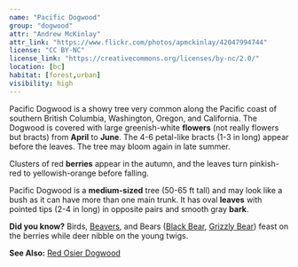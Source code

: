 ```yaml
---
name: "Pacific Dogwood"
group: "dogwood"
attr: "Andrew McKinlay"
attr_link: "https://www.flickr.com/photos/apmckinlay/42047994744"
license: "CC BY-NC"
license_link: "https://creativecommons.org/licenses/by-nc/2.0/"
location: [bc]
habitat: [forest,urban]
visibility: high
---
```

Pacific Dogwood is a showy tree very common along the Pacific coast of southern British Columbia, Washington, Oregon, and California. The Dogwood is covered with large greenish-white **flowers** (not really flowers but bracts) from **April** to **June**. The 4-6 petal-like bracts (1-3 in long) appear before the leaves. The tree may bloom again in late summer.

Clusters of red **berries** appear in the autumn, and the leaves turn pinkish-red to yellowish-orange before falling.

Pacific Dogwood is a **medium-sized** tree (50-65 ft tall) and may look like a bush as it can have more than one main trunk. It has oval **leaves** with pointed tips (2-4 in long) in opposite pairs and smooth gray **bark**.

**Did you know?** Birds, [Beavers](/animals/beaver/), and Bears ([Black Bear](/animals/blabear/), [Grizzly Bear](/animals/grizzly/)) feast on the berries while deer nibble on the young twigs.

<!-- generated, do not edit -->
**See Also:**
[Red Osier Dogwood](/trees/reddog/)
